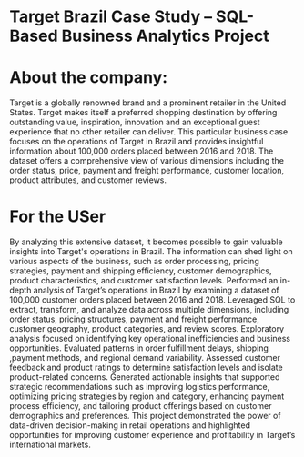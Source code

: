 # Target Brazil Case Study – SQL-Based Business Analytics Project

# About the company:

Target is a globally renowned brand and a prominent retailer in the United States. Target makes itself a preferred shopping destination by offering outstanding value, inspiration, innovation and an exceptional guest experience that no other retailer can deliver. This particular business case focuses on the operations of Target in Brazil and provides insightful information about 100,000 orders placed between 2016 and 2018. The dataset offers a comprehensive view of various dimensions including the order status, price, payment and freight performance, customer location, product attributes, and customer reviews.

# For the USer

By analyzing this extensive dataset, it becomes possible to gain valuable insights into Target's operations in Brazil. The information can shed light on various aspects of the business, such as order processing, pricing strategies, payment and shipping efficiency, customer demographics, product characteristics, and customer satisfaction levels. Performed an in-depth analysis of Target’s operations in Brazil by examining a dataset of 100,000 customer orders placed between 2016 and 2018. Leveraged SQL to extract, transform, and analyze data across multiple dimensions, including order status, pricing structures, payment and freight performance, customer geography, product categories, and review scores. Exploratory analysis focused on identifying key operational inefficiencies and business opportunities. Evaluated patterns in order fulfillment delays, shipping ,payment methods, and regional demand variability. Assessed customer feedback and product ratings to determine satisfaction levels and isolate product-related concerns. Generated actionable insights that supported strategic recommendations such as improving logistics performance, optimizing pricing strategies by region and category, enhancing payment process efficiency, and tailoring product offerings based on customer demographics and preferences. This project demonstrated the power of data-driven decision-making in retail operations and highlighted opportunities for improving customer experience and profitability in Target’s international markets.

